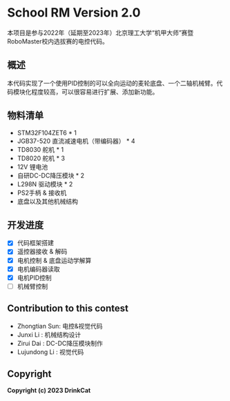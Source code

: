 # School RM Version 2.0
本项目是参与2022年（延期至2023年）北京理工大学“机甲大师”赛暨RoboMaster校内选拔赛的电控代码。

## 概述
本代码实现了一个使用PID控制的可以全向运动的麦轮底盘、一个二轴机械臂。代码模块化程度较高，可以很容易进行扩展、添加新功能。

## 物料清单
- STM32F104ZET6 * 1
- JGB37-520 直流减速电机（带编码器） * 4
- TD8030 舵机 * 1
- TD8020 舵机 * 3
- 12V 锂电池
- 自研DC-DC降压模块 * 2
- L298N 驱动模块 * 2
- PS2手柄 & 接收机
- 底盘以及其他机械结构

## 开发进度
- [x] 代码框架搭建
- [x] 遥控器接收 & 解码
- [x] 电机控制 & 底盘运动学解算
- [x] 电机编码器读取
- [x] 电机PID控制
- [ ] 机械臂控制

## Contribution to this contest
- Zhongtian Sun: 电控&视觉代码
- Junxi Li     : 机械结构设计
- Zirui Dai    : DC-DC降压模块制作
- Lujundong Li : 视觉代码

## Copyright
**Copyright (c) 2023 DrinkCat**
